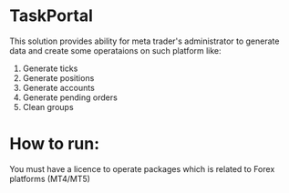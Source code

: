 # TaskPortal
This solution provides ability for meta trader's administrator to generate data and create some operataions on such platform like: 
1) Generate ticks
2) Generate positions
3) Generate accounts
4) Generate pending orders
5) Clean groups
# How to run:
You must have a licence to operate packages which is related to Forex platforms (MT4/MT5)
